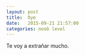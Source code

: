 ```yaml
---
layout: post
title:  Oye
date:   2015-09-21 21:57:00
categories: noob level
---
```


Te voy a extrañar mucho.